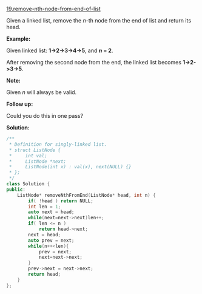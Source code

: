 [19.remove-nth-node-from-end-of-list](https://leetcode.com/problems/remove-nth-node-from-end-of-list/)  

Given a linked list, remove the _n_\-th node from the end of list and return its head.

**Example:**

  
Given linked list: **1->2->3->4->5**, and **_n_ = 2**.
  

  
After removing the second node from the end, the linked list becomes **1->2->3->5**.
  

**Note:**

Given _n_ will always be valid.

**Follow up:**

Could you do this in one pass?  



**Solution:**  

```cpp
/**
 * Definition for singly-linked list.
 * struct ListNode {
 *     int val;
 *     ListNode *next;
 *     ListNode(int x) : val(x), next(NULL) {}
 * };
 */
class Solution {
public:
    ListNode* removeNthFromEnd(ListNode* head, int n) {
        if( !head ) return NULL;
        int len = 1;
        auto next = head;
        while(next=next->next)len++;
        if( len <= n )
            return head->next;
        next = head;
        auto prev = next;
        while(n++<len){
            prev = next;
            next=next->next;
        }
        prev->next = next->next;
        return head;
    }
};
```
      